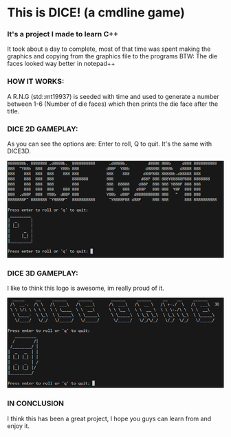 # This is DICE! (a cmdline game)
### It's a project I made to learn C++
It took about a day to complete, most of that time was spent making the graphics and copying from the graphics file to the programs BTW: The die faces looked way better in notepad++
### HOW IT WORKS:
A R.N.G (std::mt19937) is seeded with time and used to generate a number between 1-6 (Number of die faces) which then prints the die face after the title.

### DICE 2D GAMEPLAY:
As you can see the options are: Enter to roll, Q to quit. It's the same with DICE3D.

![DICE2D.png](https://github.com/javakotlinuser/DICE/blob/main/assets/DICE2D.png)

### DICE 3D GAMEPLAY:
I like to think this logo is awesome, im really proud of it.

![DICE3D.png](https://github.com/javakotlinuser/DICE/blob/main/assets/DICE3D.png)
### IN CONCLUSION
I think this has been a great project, I hope you guys can learn from and enjoy it.
